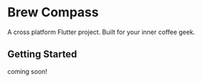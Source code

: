 # Brew Compass

A cross platform Flutter project. Built for your inner coffee geek.

## Getting Started

coming soon!
